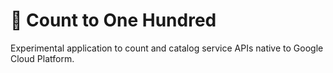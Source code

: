 # 🧮 Count to One Hundred
Experimental application to count and catalog service APIs native to Google Cloud Platform.